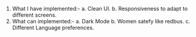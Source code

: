 1. What I have implemented:-
    a. Clean UI.
    b. Responsiveness to adapt to different screens.
2. What can implemented:-
    a. Dark Mode
    b. Women satefy like redbus.
    c. Different Language preferences.

